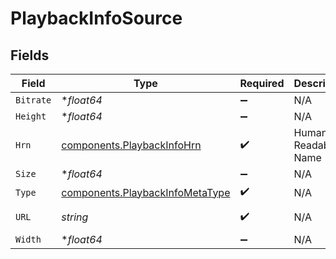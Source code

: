 # PlaybackInfoSource


## Fields

| Field                                                                              | Type                                                                               | Required                                                                           | Description                                                                        | Example                                                                            |
| ---------------------------------------------------------------------------------- | ---------------------------------------------------------------------------------- | ---------------------------------------------------------------------------------- | ---------------------------------------------------------------------------------- | ---------------------------------------------------------------------------------- |
| `Bitrate`                                                                          | **float64*                                                                         | :heavy_minus_sign:                                                                 | N/A                                                                                | 449890                                                                             |
| `Height`                                                                           | **float64*                                                                         | :heavy_minus_sign:                                                                 | N/A                                                                                | 360                                                                                |
| `Hrn`                                                                              | [components.PlaybackInfoHrn](../../models/components/playbackinfohrn.md)           | :heavy_check_mark:                                                                 | Human Readable Name                                                                | MP4                                                                                |
| `Size`                                                                             | **float64*                                                                         | :heavy_minus_sign:                                                                 | N/A                                                                                | 494778                                                                             |
| `Type`                                                                             | [components.PlaybackInfoMetaType](../../models/components/playbackinfometatype.md) | :heavy_check_mark:                                                                 | N/A                                                                                | html5/video/mp4                                                                    |
| `URL`                                                                              | *string*                                                                           | :heavy_check_mark:                                                                 | N/A                                                                                | https://asset-cdn.lp-playback.monster/hls/1bde4o2i6xycudoy/static360p0.mp4         |
| `Width`                                                                            | **float64*                                                                         | :heavy_minus_sign:                                                                 | N/A                                                                                | 204                                                                                |